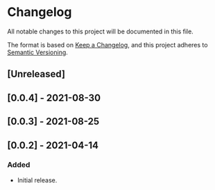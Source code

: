 # Changelog

All notable changes to this project will be documented in this file.

The format is based on [Keep a Changelog](https://keepachangelog.com/en/1.0.0/),
and this project adheres to [Semantic Versioning](https://semver.org/spec/v2.0.0.html).

## [Unreleased]

## [0.0.4] - 2021-08-30

## [0.0.3] - 2021-08-25

## [0.0.2] - 2021-04-14

### Added
- Initial release.
